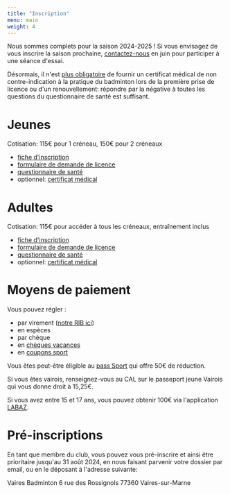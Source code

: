 ```yaml
---
title: "Inscription"
menu: main
weight: 4
---
```


Nous sommes complets pour la saison 2024-2025 ! Si vous envisagez de vous inscrire la saison prochaine, [contactez-nous](/contact) en juin pour participer à une séance d'essai.

Désormais, il n'est <a href="https://www.ffbad.org/actualites/actualites/2024/prise-de-licence-suppression-de-la-fourniture-obligatoire-du-certificat-medical" target="_blank">plus obligatoire</a> de fournir un certificat médical de non contre-indication à la pratique du badminton lors de la première prise de licence ou d'un renouvellement: répondre par la négative à toutes les questions du questionnaire de santé est suffisant.


# Jeunes

Cotisation: 115€ pour 1 créneau, 150€ pour 2 créneaux

- <a href="/files/inscription_jeunes_2024.pdf" target="_blank">fiche d'inscription</a>
- <a href="https://frontwebservice.ffbad.org/api/documents/visit/2336" target="_blank">formulaire de demande de licence</a>
- <a href="https://echange.ffbad.org/index.php/s/fLDrPAzzi3pmNbw#pdfviewer" target="_blank">questionnaire de santé</a>
- optionnel: <a href="https://gdb.ffbad.org/2024-2025/Src/GDB-02/GUI02.01F01_PSO_CertificatDeNonContre-Indication_Form.pdf" target="_blank">certificat médical</a>

# Adultes

Cotisation: 115€ pour accéder à tous les créneaux, entraînement inclus

- <a href="/files/inscription_adultes_2024.pdf" target="_blank">fiche d'inscription</a>
- <a href="https://frontwebservice.ffbad.org/api/documents/visit/2335" target="_blank">formulaire de demande de licence</a>
- <a href="https://echange.ffbad.org/index.php/s/gwxR3oAB8JMWQnc#pdfviewer" target="_blank">questionnaire de santé</a>
- optionnel: <a href="https://gdb.ffbad.org/2024-2025/Src/GDB-02/GUI02.01F01_PSO_CertificatDeNonContre-Indication_Form.pdf" target="_blank">certificat médical</a>

# Moyens de paiement

Vous pouvez régler :
- par virement (<a href="/files/rib.pdf" target="_blank">notre RIB ici</a>)
- en espèces
- par chèque
- en <a href="https://www.ancv.com/obtenir-le-cheque-vacances" target="_blank">chèques vacances</a>
- en <a href="https://leguide.ancv.com/page/coupon-sport-pour-vos-envies-sportives" target="_blank">coupons sport</a>

Vous êtes peut-être éligible au <a href="https://www.pass.sports.gouv.fr/" target="_blank">pass Sport</a> qui offre 50€ de réduction.

Si vous êtes vairois, renseignez-vous au CAL sur le passeport jeune Vairois qui vous donne droit à 15,25€.

Si vous avez entre 15 et 17 ans, vous pouvez obtenir 100€ via l'application <a href="https://www.iledefrance.fr/toutes-les-actualites/labaz-lappli-bons-plans-de-la-region-pour-les-15-25-ans" target="_blank">LABAZ</a>.

# Pré-inscriptions

En tant que membre du club, vous pouvez vous pré-inscrire et ainsi être prioritaire jusqu'au 31 août 2024, en nous faisant parvenir votre dossier par email, ou en le déposant à l'adresse suivante:

Vaires Badminton
6 rue des Rossignols
77360 Vaires-sur-Marne